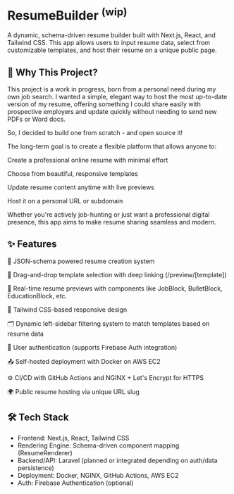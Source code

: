 # ResumeBuilder <sup>(wip)</sub>

A dynamic, schema-driven resume builder built with Next.js, React, and Tailwind CSS. This app allows users to input resume data, select from customizable templates, and host their resume on a unique public page.

## 🎯 Why This Project?
This project is a work in progress, born from a personal need during my own job search. I wanted a simple, elegant way to host the most up-to-date version of my resume, offering something I could share easily with prospective employers and update quickly without needing to send new PDFs or Word docs.

So, I decided to build one from scratch - and open source it!

The long-term goal is to create a flexible platform that allows anyone to:

Create a professional online resume with minimal effort

Choose from beautiful, responsive templates

Update resume content anytime with live previews

Host it on a personal URL or subdomain

Whether you're actively job-hunting or just want a professional digital presence, this app aims to make resume sharing seamless and modern.
## ✨ Features
🔧 JSON-schema powered resume creation system

🧩 Drag-and-drop template selection with deep linking (/preview/[template])

📄 Real-time resume previews with components like JobBlock, BulletBlock, EducationBlock, etc.

🎨 Tailwind CSS-based responsive design

🗂️ Dynamic left-sidebar filtering system to match templates based on resume data

🔐 User authentication (supports Firebase Auth integration)

📤 Self-hosted deployment with Docker on AWS EC2

⚙️ CI/CD with GitHub Actions and NGINX + Let's Encrypt for HTTPS

🌍 Public resume hosting via unique URL slug


## 🛠️ Tech Stack
- Frontend: Next.js, React, Tailwind CSS
- Rendering Engine: Schema-driven component mapping (ResumeRenderer)
- Backend/API: Laravel (planned or integrated depending on auth/data persistence)
- Deployment: Docker, NGINX, GitHub Actions, AWS EC2
- Auth: Firebase Authentication (optional)
